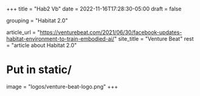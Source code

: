+++
title = "Hab2 Vb"
date = 2022-11-16T17:28:30-05:00
draft = false

grouping = "Habitat 2.0"

article_url = "https://venturebeat.com/2021/06/30/facebook-updates-habitat-environment-to-train-embodied-ai/"
site_title = "Venture Beat"
rest = "article about Habitat 2.0"

# Put in static/
image = "logos/venture-beat-logo.png"
+++
